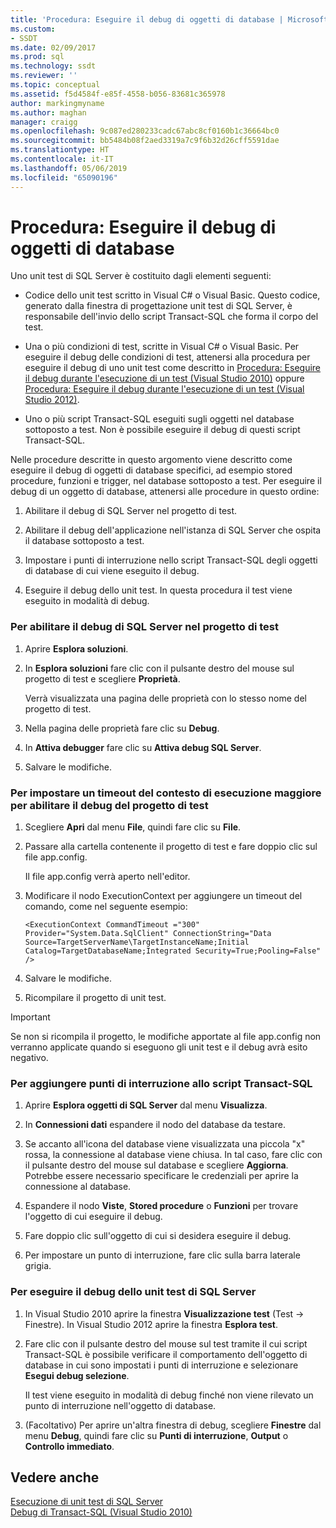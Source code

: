 ```yaml
---
title: 'Procedura: Eseguire il debug di oggetti di database | Microsoft Docs'
ms.custom:
- SSDT
ms.date: 02/09/2017
ms.prod: sql
ms.technology: ssdt
ms.reviewer: ''
ms.topic: conceptual
ms.assetid: f5d4584f-e85f-4558-b056-83681c365978
author: markingmyname
ms.author: maghan
manager: craigg
ms.openlocfilehash: 9c087ed280233cadc67abc8cf0160b1c36664bc0
ms.sourcegitcommit: bb5484b08f2aed3319a7c9f6b32d26cff5591dae
ms.translationtype: HT
ms.contentlocale: it-IT
ms.lasthandoff: 05/06/2019
ms.locfileid: "65090196"
---
```

# <a name="how-to-debug-database-objects"></a>Procedura: Eseguire il debug di oggetti di database
Uno unit test di SQL Server è costituito dagli elementi seguenti:  
  
-   Codice dello unit test scritto in Visual C\# o Visual Basic. Questo codice, generato dalla finestra di progettazione unit test di SQL Server, è responsabile dell'invio dello script Transact\-SQL che forma il corpo del test.  
  
-   Una o più condizioni di test, scritte in Visual C\# o Visual Basic. Per eseguire il debug delle condizioni di test, attenersi alla procedura per eseguire il debug di uno unit test come descritto in [Procedura: Eseguire il debug durante l'esecuzione di un test (Visual Studio 2010)](https://msdn.microsoft.com/library/ms182484(VS.100).aspx) oppure [Procedura: Eseguire il debug durante l'esecuzione di un test (Visual Studio 2012)](https://msdn.microsoft.com/library/ms182484.aspx).  
  
-   Uno o più script Transact\-SQL eseguiti sugli oggetti nel database sottoposto a test. Non è possibile eseguire il debug di questi script Transact\-SQL.  
  
Nelle procedure descritte in questo argomento viene descritto come eseguire il debug di oggetti di database specifici, ad esempio stored procedure, funzioni e trigger, nel database sottoposto a test. Per eseguire il debug di un oggetto di database, attenersi alle procedure in questo ordine:  
  
1.  Abilitare il debug di SQL Server nel progetto di test.  
  
2.  Abilitare il debug dell'applicazione nell'istanza di SQL Server che ospita il database sottoposto a test.  
  
3.  Impostare i punti di interruzione nello script Transact\-SQL degli oggetti di database di cui viene eseguito il debug.  
  
4.  Eseguire il debug dello unit test. In questa procedura il test viene eseguito in modalità di debug.  
  
### <a name="to-enable-sql-debugging-on-your-test-project"></a>Per abilitare il debug di SQL Server nel progetto di test  
  
1.  Aprire **Esplora soluzioni**.  
  
2.  In **Esplora soluzioni** fare clic con il pulsante destro del mouse sul progetto di test e scegliere **Proprietà**.  
  
    Verrà visualizzata una pagina delle proprietà con lo stesso nome del progetto di test.  
  
3.  Nella pagina delle proprietà fare clic su **Debug**.  
  
4.  In **Attiva debugger** fare clic su **Attiva debug SQL Server**.  
  
5.  Salvare le modifiche.  
  
### <a name="to-set-an-increased-execution-context-timeout-to-enable-debugging-for-your-test-project"></a>Per impostare un timeout del contesto di esecuzione maggiore per abilitare il debug del progetto di test  
  
1.  Scegliere **Apri** dal menu **File**, quindi fare clic su **File**.  
  
2.  Passare alla cartella contenente il progetto di test e fare doppio clic sul file app.config.  
  
    Il file app.config verrà aperto nell'editor.  
  
3.  Modificare il nodo ExecutionContext per aggiungere un timeout del comando, come nel seguente esempio:  
  
    ```  
    <ExecutionContext CommandTimeout ="300" Provider="System.Data.SqlClient" ConnectionString="Data Source=TargetServerName\TargetInstanceName;Initial Catalog=TargetDatabaseName;Integrated Security=True;Pooling=False" />  
    ```  
  
4.  Salvare le modifiche.  
  
5.  Ricompilare il progetto di unit test.  
  
> [!IMPORTANT]  
> Se non si ricompila il progetto, le modifiche apportate al file app.config non verranno applicate quando si eseguono gli unit test e il debug avrà esito negativo.  
  
### <a name="to-add-breakpoints-to-your-transact-sql-script"></a>Per aggiungere punti di interruzione allo script Transact\-SQL  
  
1.  Aprire **Esplora oggetti di SQL Server** dal menu **Visualizza**.  
  
2.  In **Connessioni dati** espandere il nodo del database da testare.  
  
3.  Se accanto all'icona del database viene visualizzata una piccola "x" rossa, la connessione al database viene chiusa. In tal caso, fare clic con il pulsante destro del mouse sul database e scegliere **Aggiorna**. Potrebbe essere necessario specificare le credenziali per aprire la connessione al database.  
  
4.  Espandere il nodo **Viste**, **Stored procedure** o **Funzioni** per trovare l'oggetto di cui eseguire il debug.  
  
5.  Fare doppio clic sull'oggetto di cui si desidera eseguire il debug.  
  
6.  Per impostare un punto di interruzione, fare clic sulla barra laterale grigia.  
  
### <a name="to-debug-your-sql-server-unit-test"></a>Per eseguire il debug dello unit test di SQL Server  
  
1.  In Visual Studio 2010 aprire la finestra **Visualizzazione test** (Test -> Finestre). In Visual Studio 2012 aprire la finestra **Esplora test**.  
  
2.  Fare clic con il pulsante destro del mouse sul test tramite il cui script Transact\-SQL è possibile verificare il comportamento dell'oggetto di database in cui sono impostati i punti di interruzione e selezionare **Esegui debug selezione**.  
  
    Il test viene eseguito in modalità di debug finché non viene rilevato un punto di interruzione nell'oggetto di database.  
  
3.  (Facoltativo) Per aprire un'altra finestra di debug, scegliere **Finestre** dal menu **Debug**, quindi fare clic su **Punti di interruzione**, **Output** o **Controllo immediato**.  
  
## <a name="see-also"></a>Vedere anche  
[Esecuzione di unit test di SQL Server](../ssdt/running-sql-server-unit-tests.md)  
[Debug di Transact-SQL (Visual Studio 2010)](https://go.microsoft.com/fwlink/?LinkId=163975)  
  
